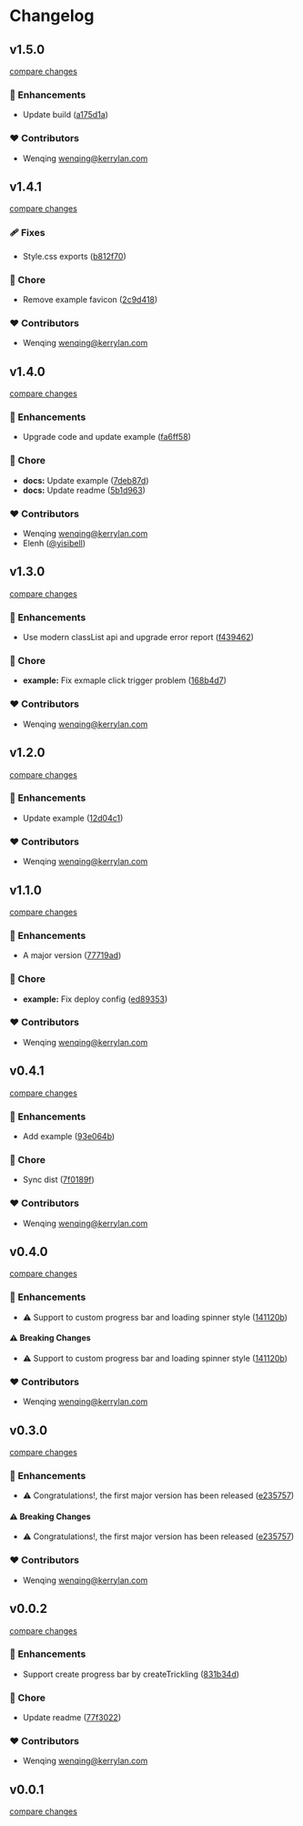 # Changelog


## v1.5.0

[compare changes](https://github.com/yisibell/trickling/compare/v1.4.1...v1.5.0)


### 🚀 Enhancements

  - Update build ([a175d1a](https://github.com/yisibell/trickling/commit/a175d1a))

### ❤️  Contributors

- Wenqing <wenqing@kerrylan.com>

## v1.4.1

[compare changes](https://github.com/yisibell/trickling/compare/v1.4.0...v1.4.1)


### 🩹 Fixes

  - Style.css exports ([b812f70](https://github.com/yisibell/trickling/commit/b812f70))

### 🏡 Chore

  - Remove example favicon ([2c9d418](https://github.com/yisibell/trickling/commit/2c9d418))

### ❤️  Contributors

- Wenqing <wenqing@kerrylan.com>

## v1.4.0

[compare changes](https://github.com/yisibell/trickling/compare/v1.3.0...v1.4.0)


### 🚀 Enhancements

  - Upgrade code and update example ([fa6ff58](https://github.com/yisibell/trickling/commit/fa6ff58))

### 🏡 Chore

  - **docs:** Update example ([7deb87d](https://github.com/yisibell/trickling/commit/7deb87d))
  - **docs:** Update readme ([5b1d963](https://github.com/yisibell/trickling/commit/5b1d963))

### ❤️  Contributors

- Wenqing <wenqing@kerrylan.com>
- Elenh ([@yisibell](http://github.com/yisibell))

## v1.3.0

[compare changes](https://github.com/yisibell/trickling/compare/v1.2.0...v1.3.0)


### 🚀 Enhancements

  - Use modern classList api and upgrade error report ([f439462](https://github.com/yisibell/trickling/commit/f439462))

### 🏡 Chore

  - **example:** Fix exmaple click trigger problem ([168b4d7](https://github.com/yisibell/trickling/commit/168b4d7))

### ❤️  Contributors

- Wenqing <wenqing@kerrylan.com>

## v1.2.0

[compare changes](https://github.com/yisibell/trickling/compare/v1.1.0...v1.2.0)


### 🚀 Enhancements

  - Update example ([12d04c1](https://github.com/yisibell/trickling/commit/12d04c1))

### ❤️  Contributors

- Wenqing <wenqing@kerrylan.com>

## v1.1.0

[compare changes](https://github.com/yisibell/trickling/compare/v0.4.1...v1.1.0)


### 🚀 Enhancements

  - A major version ([77719ad](https://github.com/yisibell/trickling/commit/77719ad))

### 🏡 Chore

  - **example:** Fix deploy config ([ed89353](https://github.com/yisibell/trickling/commit/ed89353))

### ❤️  Contributors

- Wenqing <wenqing@kerrylan.com>

## v0.4.1

[compare changes](https://github.com/yisibell/trickling/compare/v0.4.0...v0.4.1)


### 🚀 Enhancements

  - Add example ([93e064b](https://github.com/yisibell/trickling/commit/93e064b))

### 🏡 Chore

  - Sync dist ([7f0189f](https://github.com/yisibell/trickling/commit/7f0189f))

### ❤️  Contributors

- Wenqing <wenqing@kerrylan.com>

## v0.4.0

[compare changes](https://github.com/yisibell/trickling/compare/v0.3.0...v0.4.0)


### 🚀 Enhancements

  - ⚠️  Support to custom progress bar and loading spinner style ([141120b](https://github.com/yisibell/trickling/commit/141120b))

#### ⚠️  Breaking Changes

  - ⚠️  Support to custom progress bar and loading spinner style ([141120b](https://github.com/yisibell/trickling/commit/141120b))

### ❤️  Contributors

- Wenqing <wenqing@kerrylan.com>

## v0.3.0

[compare changes](https://github.com/yisibell/trickling/compare/v0.0.2...v0.3.0)


### 🚀 Enhancements

  - ⚠️  Congratulations!, the first major version has been released ([e235757](https://github.com/yisibell/trickling/commit/e235757))

#### ⚠️  Breaking Changes

  - ⚠️  Congratulations!, the first major version has been released ([e235757](https://github.com/yisibell/trickling/commit/e235757))

### ❤️  Contributors

- Wenqing <wenqing@kerrylan.com>

## v0.0.2

[compare changes](https://github.com/yisibell/trickling/compare/v0.0.1...v0.0.2)


### 🚀 Enhancements

  - Support create progress bar by createTrickling ([831b34d](https://github.com/yisibell/trickling/commit/831b34d))

### 🏡 Chore

  - Update readme ([77f3022](https://github.com/yisibell/trickling/commit/77f3022))

### ❤️  Contributors

- Wenqing <wenqing@kerrylan.com>

## v0.0.1

[compare changes](https://github.com/yisibell/trickling/compare/v0.0.1-0...v0.0.1)

